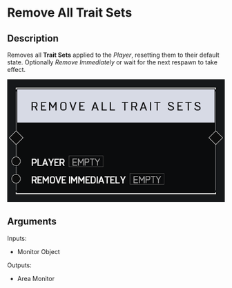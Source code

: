 # Remove All Trait Sets

## Description

Removes all **Trait Sets** applied to the _Player_, resetting them to their default state. Optionally _Remove Immediately_ or wait for the next respawn to take effect.

![Area Monitor](../../.gitbook/assets/images/scripting/traits/remove-all-trait-sets.png)

## Arguments

Inputs:

* Monitor Object

Outputs:

* Area Monitor
